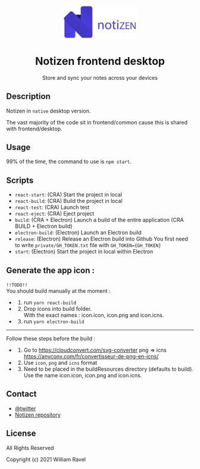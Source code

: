 <p align="center">
  <a href="../../documents/images/github-logo.png">
    <img src="../../documents/images/github-logo.png" alt="Logo" width="200" >
  </a>
  <h1 align="center">Notizen frontend desktop</h1>
  <p align="center">
    Store and sync your notes across your devices
  </p>
</p>

## Description
Notizen in `native` desktop version.

The vast majority of the code sit in frontend/common cause this is shared with frontend/desktop.

## Usage
99% of the time, the command to use is `npm start`.


## Scripts
* `react-start`: (CRA) Start the project in local
* `react-build`: (CRA) Build the project in local
* `react-test`: (CRA) Launch test
* `react-eject`: (CRA) Eject project
* `build`: (CRA + Electron) Launch a build of the entire application (CRA BUILD + Electron build)
* `electron-build`: (Electron) Launch an Electron build
* `release`: (Electron) Release an Electron build into Github
  You first need to write `private/GH_TOKEN.txt` file with `GH_TOKEN={GH_TOKEN}`
* `start`: (Electron) Start the project in local within Electron 

## Generate the app icon :
 `!!TODO!!`   
 You should build manually at the moment :
 * 1. run `yarn react-build`
 * 2. Drop icons into build folder.  
      With the exact names : icon.icon, icon.png and icon.icns.
 * 3. run `yarn electron-build`


---


Follow these steps before the build :
 * 1. Go to https://cloudconvert.com/svg-converter
     png => icns https://anyconv.com/fr/convertisseur-de-png-en-icns/
 * 2. Use `icon`, `png` and `icns` format
 * 3. Need to be placed in the buildResources directory (defaults to build).   
 Use the name icon.icon, icon.png and icon.icns.

 
## Contact
- [@twitter](https://twitter.com/willahhravel)
- [Notizen repository](https://github.com/willahh/notizen)


## License
All Rights Reserved

Copyright (c) 2021 William Ravel